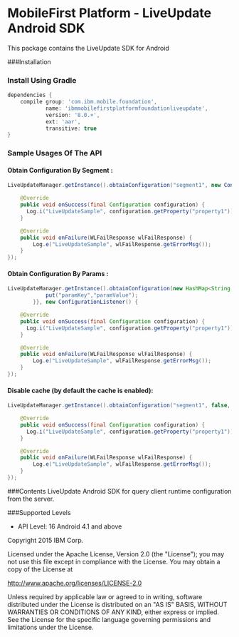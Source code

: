 MobileFirst Platform - LiveUpdate Android SDK
===

This package contains the LiveUpdate SDK for Android

###Installation

### Install Using Gradle
```gradle
dependencies {
    compile group: 'com.ibm.mobile.foundation',
            name: 'ibmmobilefirstplatformfoundationliveupdate',
            version: '8.0.+',
            ext: 'aar',
            transitive: true
}   
```
### Sample Usages Of The API

#### Obtain Configuration By Segment :

```Java
LiveUpdateManager.getInstance().obtainConfiguration("segment1", new ConfigurationListener() {

    @Override
    public void onSuccess(final Configuration configuration) {
      Log.i("LiveUpdateSample", configuration.getProperty("property1"));
    }

    @Override
    public void onFailure(WLFailResponse wlFailResponse) {
        Log.e("LiveUpdateSample", wlFailResponse.getErrorMsg());
    }
});
```

#### Obtain Configuration By Params :

```Java
LiveUpdateManager.getInstance().obtainConfiguration(new HashMap<String, String>() {{
            put("paramKey","paramValue");
        }}, new ConfigurationListener() {

    @Override
    public void onSuccess(final Configuration configuration) {
      Log.i("LiveUpdateSample", configuration.getProperty("property1"));
    }

    @Override
    public void onFailure(WLFailResponse wlFailResponse) {
        Log.e("LiveUpdateSample", wlFailResponse.getErrorMsg());
    }
});
```


#### Disable cache (by default the cache is enabled):

```Java
LiveUpdateManager.getInstance().obtainConfiguration("segment1", false, new ConfigurationListener() {

    @Override
    public void onSuccess(final Configuration configuration) {
      Log.i("LiveUpdateSample", configuration.getProperty("property1"));
    }

    @Override
    public void onFailure(WLFailResponse wlFailResponse) {
        Log.e("LiveUpdateSample", wlFailResponse.getErrorMsg());
    }
});
```

###Contents
LiveUpdate Android SDK for query client runtime configuration from the server.


###Supported Levels
- API Level: 16 Android 4.1 and above

Copyright 2015 IBM Corp.

Licensed under the Apache License, Version 2.0 (the "License");
you may not use this file except in compliance with the License.
You may obtain a copy of the License at

http://www.apache.org/licenses/LICENSE-2.0

Unless required by applicable law or agreed to in writing, software
distributed under the License is distributed on an "AS IS" BASIS,
WITHOUT WARRANTIES OR CONDITIONS OF ANY KIND, either express or implied.
See the License for the specific language governing permissions and
limitations under the License.
